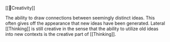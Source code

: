 [[🌳Creativity]]

The ability to draw connections between seemingly distinct ideas. This often gives off the appearance that new ideas have been generated. Lateral [[Thinking]] is still creative in the sense that the ability to utilize old ideas into new contexts is the creative part of [[Thinking]].